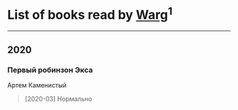 # List of books read by [Warg](https://www.facebook.com/profile.php?id=617485998834660)<sup>1</sup>
---

## 2020

### Первый робинзон Экса
Артем Каменистый
> [2020-03] Нормально



